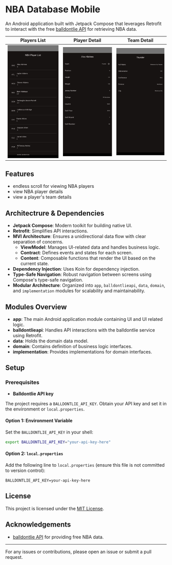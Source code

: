 # NBA Database Mobile

An Android application built with Jetpack Compose that leverages Retrofit to interact with the free [balldontlie API](https://www.balldontlie.io/) for retrieving NBA data.

| Players List                             | Player Detail                             | Team Detail                             |
|------------------------------------------|-------------------------------------------|-----------------------------------------|
| ![Players List](doc/screenshots/1.jpeg)  | ![Player Detail](doc/screenshots/2.jpeg)  | ![Team Detail](doc/screenshots/3.jpeg)  |


## Features
- endless scroll for viewing NBA players
- view NBA player details
- view a player's team details

## Architectrure & Dependencies

- **Jetpack Compose**: Modern toolkit for building native UI.
- **Retrofit**: Simplifies API interactions.
- **MVI Architecture**: Ensures a unidirectional data flow with clear separation of concerns.
    - **ViewModel**: Manages UI-related data and handles business logic.
    - **Contract**: Defines events and states for each screen.
    - **Content**: Composable functions that render the UI based on the current state.
- **Dependency Injection**: Uses Koin for dependency injection.
- **Type-Safe Navigation**: Robust navigation between screens using Compose's type-safe navigation.
- **Modular Architecture**: Organized into `app`, `balldontlieapi`, `data`, `domain`, and `implementation` modules for scalability and maintainability.

## Modules Overview

- **app**: The main Android application module containing UI and UI related logic.
- **balldontlieapi**: Handles API interactions with the balldontlie service using Retrofit.
- **data**: Holds the domain data model.
- **domain**: Contains definition of business logic interfaces.
- **implementation**: Provides implementations for domain interfaces.

## Setup

### Prerequisites

- **Balldontlie API key**

The project requires a `BALLDONTLIE_API_KEY`. Obtain your API key and set it in the environment or `local.properties`.

#### Option 1: Environment Variable

Set the `BALLDONTLIE_API_KEY` in your shell:

```bash
export BALLDONTLIE_API_KEY="your-api-key-here"
```

#### Option 2: `local.properties`

Add the following line to `local.properties` (ensure this file is not committed to version control):

```properties
BALLDONTLIE_API_KEY=your-api-key-here
```

## License

This project is licensed under the [MIT License](LICENSE).

## Acknowledgements

- [balldontlie API](https://www.balldontlie.io/) for providing free NBA data.

---

For any issues or contributions, please open an issue or submit a pull request.
